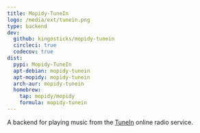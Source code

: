 ```yaml
---
title: Mopidy-TuneIn
logo: /media/ext/tunein.png
type: backend
dev:
  github: kingosticks/mopidy-tunein
  circleci: true
  codecov: true
dist:
  pypi: Mopidy-TuneIn
  apt-debian: mopidy-tunein
  apt-mopidy: mopidy-tunein
  arch-aur: mopidy-tunein
  homebrew:
    tap: mopidy/mopidy
    formula: mopidy-tunein
---
```


A backend for playing music from the
[TuneIn](https://tunein.com/) online radio service.
